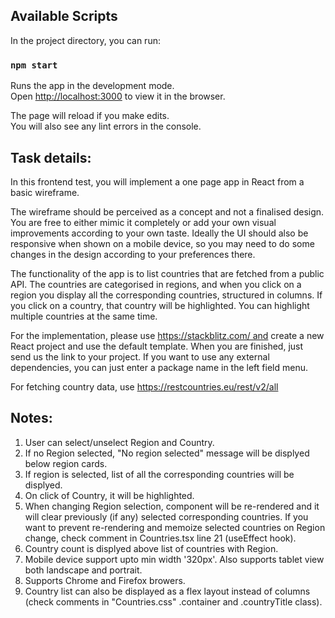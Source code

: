 ## Available Scripts

In the project directory, you can run:

### `npm start`

Runs the app in the development mode.\
Open [http://localhost:3000](http://localhost:3000) to view it in the browser.

The page will reload if you make edits.\
You will also see any lint errors in the console.


## Task details:
In this frontend test, you will implement a one page app in React from a basic wireframe.

The wireframe should be perceived as a concept and not a finalised design. You are free to either mimic it completely or add your own visual improvements according to your own taste. Ideally the UI should also be responsive when shown on a mobile device, so you may need to do some changes in the design according to your preferences there.

The functionality of the app is to list countries that are fetched from a public API. The countries are categorised in regions, and when you click on a region you display all the corresponding countries, structured in columns. If you click on a country, that country will be highlighted. You can highlight multiple countries at the same time.

For the implementation, please use https://stackblitz.com/ and create a new React project and use the default template. When you are finished, just send us the link to your project. If you want to use any external dependencies, you can just enter a package name in the left field menu.

For fetching country data, use https://restcountries.eu/rest/v2/all

## Notes:
1. User can select/unselect Region and Country.
2. If no Region selected, "No region selected" message will be displyed below region cards.
3. If region is selected, list of all the corresponding countries will be displyed.
4. On click of Country, it will be highlighted.
5. When changing Region selection, component will be re-rendered and it will clear previously (if any) selected corresponding countries. If you want to prevent re-rendering and memoize selected countries on Region change, check comment in Countries.tsx line 21 (useEffect hook).
6. Country count is displyed above list of countries with Region.
7. Mobile device support upto min width '320px'. Also supports tablet view both landscape and portrait.
8. Supports Chrome and Firefox browers.
9. Country list can also be displayed as a flex layout instead of columns (check comments in "Countries.css" .container and .countryTitle class).
